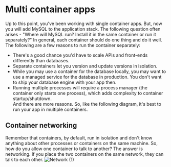 # Multi container apps
  Up to this point, you've been working with single container apps. But, now you will add MySQL to the application stack. The following question often arises - "Where will MySQL run? Install it in the same container or run it separately?" In general, each container should do one thing and do it well. The following are a few reasons to run the container separately:
  * There's a good chance you'd have to scale APIs and front-ends differently than databases.
  * Separate containers let you version and update versions in isolation.
  * While you may use a container for the database locally, you may want to use a managed service for the database in production. You don't want to ship your database engine with your app then.
  * Running multiple processes will require a process manager (the container only starts one process), which adds complexity to container startup/shutdown.  
    And there are more reasons. So, like the following diagram, it's best to run your app in multiple containers.

 ## Container networking 
  Remember that containers, by default, run in isolation and don't know anything about other processes or containers on the same machine. So, how do you allow one container to talk to another? The answer is networking. If you place the two containers on the same network, they can talk to each other.
![Network (1)](https://github.com/023-Asish/DevOps/assets/77069694/2bd5fe1e-0673-4a4f-8394-8255db95d8c9)




    
